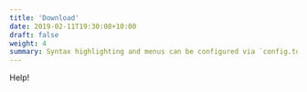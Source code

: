 ```yaml
---
title: 'Download'
date: 2019-02-11T19:30:08+10:00
draft: false
weight: 4
summary: Syntax highlighting and menus can be configured via `config.toml`.
---
```


Help!
